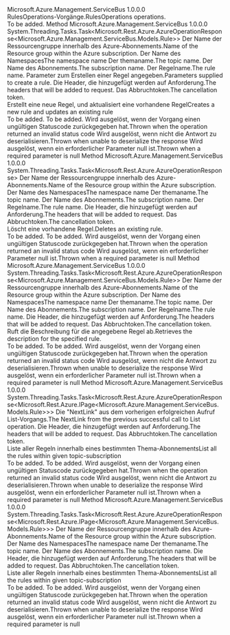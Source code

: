 <Type Name="IRulesOperations" FullName="Microsoft.Azure.Management.ServiceBus.IRulesOperations">
  <TypeSignature Language="C#" Value="public interface IRulesOperations" />
  <TypeSignature Language="ILAsm" Value=".class public interface auto ansi abstract IRulesOperations" />
  <TypeSignature Language="DocId" Value="T:Microsoft.Azure.Management.ServiceBus.IRulesOperations" />
  <TypeSignature Language="VB.NET" Value="Public Interface IRulesOperations" />
  <TypeSignature Language="F#" Value="type IRulesOperations = interface" />
  <AssemblyInfo>
    <AssemblyName>Microsoft.Azure.Management.ServiceBus</AssemblyName>
    <AssemblyVersion>1.0.0.0</AssemblyVersion>
  </AssemblyInfo>
  <Interfaces />
  <Docs>
    <summary>
            <span data-ttu-id="a83c1-101">RulesOperations-Vorgänge.</span><span class="sxs-lookup"><span data-stu-id="a83c1-101">RulesOperations operations.</span></span>
            </summary>
    <remarks>To be added.</remarks>
  </Docs>
  <Members>
    <Member MemberName="CreateOrUpdateWithHttpMessagesAsync">
      <MemberSignature Language="C#" Value="public System.Threading.Tasks.Task&lt;Microsoft.Rest.Azure.AzureOperationResponse&lt;Microsoft.Azure.Management.ServiceBus.Models.Rule&gt;&gt; CreateOrUpdateWithHttpMessagesAsync (string resourceGroupName, string namespaceName, string topicName, string subscriptionName, string ruleName, Microsoft.Azure.Management.ServiceBus.Models.Rule parameters, System.Collections.Generic.Dictionary&lt;string,System.Collections.Generic.List&lt;string&gt;&gt; customHeaders = null, System.Threading.CancellationToken cancellationToken = null);" />
      <MemberSignature Language="ILAsm" Value=".method public hidebysig newslot virtual instance class System.Threading.Tasks.Task`1&lt;class Microsoft.Rest.Azure.AzureOperationResponse`1&lt;class Microsoft.Azure.Management.ServiceBus.Models.Rule&gt;&gt; CreateOrUpdateWithHttpMessagesAsync(string resourceGroupName, string namespaceName, string topicName, string subscriptionName, string ruleName, class Microsoft.Azure.Management.ServiceBus.Models.Rule parameters, class System.Collections.Generic.Dictionary`2&lt;string, class System.Collections.Generic.List`1&lt;string&gt;&gt; customHeaders, valuetype System.Threading.CancellationToken cancellationToken) cil managed" />
      <MemberSignature Language="DocId" Value="M:Microsoft.Azure.Management.ServiceBus.IRulesOperations.CreateOrUpdateWithHttpMessagesAsync(System.String,System.String,System.String,System.String,System.String,Microsoft.Azure.Management.ServiceBus.Models.Rule,System.Collections.Generic.Dictionary{System.String,System.Collections.Generic.List{System.String}},System.Threading.CancellationToken)" />
      <MemberSignature Language="F#" Value="abstract member CreateOrUpdateWithHttpMessagesAsync : string * string * string * string * string * Microsoft.Azure.Management.ServiceBus.Models.Rule * System.Collections.Generic.Dictionary&lt;string, System.Collections.Generic.List&lt;string&gt;&gt; * System.Threading.CancellationToken -&gt; System.Threading.Tasks.Task&lt;Microsoft.Rest.Azure.AzureOperationResponse&lt;Microsoft.Azure.Management.ServiceBus.Models.Rule&gt;&gt;" Usage="iRulesOperations.CreateOrUpdateWithHttpMessagesAsync (resourceGroupName, namespaceName, topicName, subscriptionName, ruleName, parameters, customHeaders, cancellationToken)" />
      <MemberType>Method</MemberType>
      <AssemblyInfo>
        <AssemblyName>Microsoft.Azure.Management.ServiceBus</AssemblyName>
        <AssemblyVersion>1.0.0.0</AssemblyVersion>
      </AssemblyInfo>
      <ReturnValue>
        <ReturnType>System.Threading.Tasks.Task&lt;Microsoft.Rest.Azure.AzureOperationResponse&lt;Microsoft.Azure.Management.ServiceBus.Models.Rule&gt;&gt;</ReturnType>
      </ReturnValue>
      <Parameters>
        <Parameter Name="resourceGroupName" Type="System.String" />
        <Parameter Name="namespaceName" Type="System.String" />
        <Parameter Name="topicName" Type="System.String" />
        <Parameter Name="subscriptionName" Type="System.String" />
        <Parameter Name="ruleName" Type="System.String" />
        <Parameter Name="parameters" Type="Microsoft.Azure.Management.ServiceBus.Models.Rule" />
        <Parameter Name="customHeaders" Type="System.Collections.Generic.Dictionary&lt;System.String,System.Collections.Generic.List&lt;System.String&gt;&gt;" />
        <Parameter Name="cancellationToken" Type="System.Threading.CancellationToken" />
      </Parameters>
      <Docs>
        <param name="resourceGroupName">
            <span data-ttu-id="a83c1-102">Der Name der Ressourcengruppe innerhalb des Azure-Abonnements.</span><span class="sxs-lookup"><span data-stu-id="a83c1-102">Name of the Resource group within the Azure subscription.</span></span>
            </param>
        <param name="namespaceName">
            <span data-ttu-id="a83c1-103">Der Name des Namespaces</span><span class="sxs-lookup"><span data-stu-id="a83c1-103">The namespace name</span></span>
            </param>
        <param name="topicName">
            <span data-ttu-id="a83c1-104">Der themaname.</span><span class="sxs-lookup"><span data-stu-id="a83c1-104">The topic name.</span></span>
            </param>
        <param name="subscriptionName">
            <span data-ttu-id="a83c1-105">Der Name des Abonnements.</span><span class="sxs-lookup"><span data-stu-id="a83c1-105">The subscription name.</span></span>
            </param>
        <param name="ruleName">
            <span data-ttu-id="a83c1-106">Der Regelname.</span><span class="sxs-lookup"><span data-stu-id="a83c1-106">The rule name.</span></span>
            </param>
        <param name="parameters">
            <span data-ttu-id="a83c1-107">Parameter zum Erstellen einer Regel angegeben.</span><span class="sxs-lookup"><span data-stu-id="a83c1-107">Parameters supplied to create a rule.</span></span>
            </param>
        <param name="customHeaders">
            <span data-ttu-id="a83c1-108">Die Header, die hinzugefügt werden auf Anforderung.</span><span class="sxs-lookup"><span data-stu-id="a83c1-108">The headers that will be added to request.</span></span>
            </param>
        <param name="cancellationToken">
            <span data-ttu-id="a83c1-109">Das Abbruchtoken.</span><span class="sxs-lookup"><span data-stu-id="a83c1-109">The cancellation token.</span></span>
            </param>
        <summary>
            <span data-ttu-id="a83c1-110">Erstellt eine neue Regel, und aktualisiert eine vorhandene Regel</span><span class="sxs-lookup"><span data-stu-id="a83c1-110">Creates a new rule and updates an existing rule</span></span>
            </summary>
        <returns>To be added.</returns>
        <remarks>To be added.</remarks>
        <exception cref="T:Microsoft.Azure.Management.ServiceBus.Models.ErrorResponseException">
            <span data-ttu-id="a83c1-111">Wird ausgelöst, wenn der Vorgang einen ungültigen Statuscode zurückgegeben hat.</span><span class="sxs-lookup"><span data-stu-id="a83c1-111">Thrown when the operation returned an invalid status code</span></span>
            </exception>
        <exception cref="T:Microsoft.Rest.SerializationException">
            <span data-ttu-id="a83c1-112">Wird ausgelöst, wenn nicht die Antwort zu deserialisieren.</span><span class="sxs-lookup"><span data-stu-id="a83c1-112">Thrown when unable to deserialize the response</span></span>
            </exception>
        <exception cref="T:Microsoft.Rest.ValidationException">
            <span data-ttu-id="a83c1-113">Wird ausgelöst, wenn ein erforderlicher Parameter null ist.</span><span class="sxs-lookup"><span data-stu-id="a83c1-113">Thrown when a required parameter is null</span></span>
            </exception>
      </Docs>
    </Member>
    <Member MemberName="DeleteWithHttpMessagesAsync">
      <MemberSignature Language="C#" Value="public System.Threading.Tasks.Task&lt;Microsoft.Rest.Azure.AzureOperationResponse&gt; DeleteWithHttpMessagesAsync (string resourceGroupName, string namespaceName, string topicName, string subscriptionName, string ruleName, System.Collections.Generic.Dictionary&lt;string,System.Collections.Generic.List&lt;string&gt;&gt; customHeaders = null, System.Threading.CancellationToken cancellationToken = null);" />
      <MemberSignature Language="ILAsm" Value=".method public hidebysig newslot virtual instance class System.Threading.Tasks.Task`1&lt;class Microsoft.Rest.Azure.AzureOperationResponse&gt; DeleteWithHttpMessagesAsync(string resourceGroupName, string namespaceName, string topicName, string subscriptionName, string ruleName, class System.Collections.Generic.Dictionary`2&lt;string, class System.Collections.Generic.List`1&lt;string&gt;&gt; customHeaders, valuetype System.Threading.CancellationToken cancellationToken) cil managed" />
      <MemberSignature Language="DocId" Value="M:Microsoft.Azure.Management.ServiceBus.IRulesOperations.DeleteWithHttpMessagesAsync(System.String,System.String,System.String,System.String,System.String,System.Collections.Generic.Dictionary{System.String,System.Collections.Generic.List{System.String}},System.Threading.CancellationToken)" />
      <MemberSignature Language="F#" Value="abstract member DeleteWithHttpMessagesAsync : string * string * string * string * string * System.Collections.Generic.Dictionary&lt;string, System.Collections.Generic.List&lt;string&gt;&gt; * System.Threading.CancellationToken -&gt; System.Threading.Tasks.Task&lt;Microsoft.Rest.Azure.AzureOperationResponse&gt;" Usage="iRulesOperations.DeleteWithHttpMessagesAsync (resourceGroupName, namespaceName, topicName, subscriptionName, ruleName, customHeaders, cancellationToken)" />
      <MemberType>Method</MemberType>
      <AssemblyInfo>
        <AssemblyName>Microsoft.Azure.Management.ServiceBus</AssemblyName>
        <AssemblyVersion>1.0.0.0</AssemblyVersion>
      </AssemblyInfo>
      <ReturnValue>
        <ReturnType>System.Threading.Tasks.Task&lt;Microsoft.Rest.Azure.AzureOperationResponse&gt;</ReturnType>
      </ReturnValue>
      <Parameters>
        <Parameter Name="resourceGroupName" Type="System.String" />
        <Parameter Name="namespaceName" Type="System.String" />
        <Parameter Name="topicName" Type="System.String" />
        <Parameter Name="subscriptionName" Type="System.String" />
        <Parameter Name="ruleName" Type="System.String" />
        <Parameter Name="customHeaders" Type="System.Collections.Generic.Dictionary&lt;System.String,System.Collections.Generic.List&lt;System.String&gt;&gt;" />
        <Parameter Name="cancellationToken" Type="System.Threading.CancellationToken" />
      </Parameters>
      <Docs>
        <param name="resourceGroupName">
            <span data-ttu-id="a83c1-114">Der Name der Ressourcengruppe innerhalb des Azure-Abonnements.</span><span class="sxs-lookup"><span data-stu-id="a83c1-114">Name of the Resource group within the Azure subscription.</span></span>
            </param>
        <param name="namespaceName">
            <span data-ttu-id="a83c1-115">Der Name des Namespaces</span><span class="sxs-lookup"><span data-stu-id="a83c1-115">The namespace name</span></span>
            </param>
        <param name="topicName">
            <span data-ttu-id="a83c1-116">Der themaname.</span><span class="sxs-lookup"><span data-stu-id="a83c1-116">The topic name.</span></span>
            </param>
        <param name="subscriptionName">
            <span data-ttu-id="a83c1-117">Der Name des Abonnements.</span><span class="sxs-lookup"><span data-stu-id="a83c1-117">The subscription name.</span></span>
            </param>
        <param name="ruleName">
            <span data-ttu-id="a83c1-118">Der Regelname.</span><span class="sxs-lookup"><span data-stu-id="a83c1-118">The rule name.</span></span>
            </param>
        <param name="customHeaders">
            <span data-ttu-id="a83c1-119">Die Header, die hinzugefügt werden auf Anforderung.</span><span class="sxs-lookup"><span data-stu-id="a83c1-119">The headers that will be added to request.</span></span>
            </param>
        <param name="cancellationToken">
            <span data-ttu-id="a83c1-120">Das Abbruchtoken.</span><span class="sxs-lookup"><span data-stu-id="a83c1-120">The cancellation token.</span></span>
            </param>
        <summary>
            <span data-ttu-id="a83c1-121">Löscht eine vorhandene Regel.</span><span class="sxs-lookup"><span data-stu-id="a83c1-121">Deletes an existing rule.</span></span>
            </summary>
        <returns>To be added.</returns>
        <remarks>To be added.</remarks>
        <exception cref="T:Microsoft.Azure.Management.ServiceBus.Models.ErrorResponseException">
            <span data-ttu-id="a83c1-122">Wird ausgelöst, wenn der Vorgang einen ungültigen Statuscode zurückgegeben hat.</span><span class="sxs-lookup"><span data-stu-id="a83c1-122">Thrown when the operation returned an invalid status code</span></span>
            </exception>
        <exception cref="T:Microsoft.Rest.ValidationException">
            <span data-ttu-id="a83c1-123">Wird ausgelöst, wenn ein erforderlicher Parameter null ist.</span><span class="sxs-lookup"><span data-stu-id="a83c1-123">Thrown when a required parameter is null</span></span>
            </exception>
      </Docs>
    </Member>
    <Member MemberName="GetWithHttpMessagesAsync">
      <MemberSignature Language="C#" Value="public System.Threading.Tasks.Task&lt;Microsoft.Rest.Azure.AzureOperationResponse&lt;Microsoft.Azure.Management.ServiceBus.Models.Rule&gt;&gt; GetWithHttpMessagesAsync (string resourceGroupName, string namespaceName, string topicName, string subscriptionName, string ruleName, System.Collections.Generic.Dictionary&lt;string,System.Collections.Generic.List&lt;string&gt;&gt; customHeaders = null, System.Threading.CancellationToken cancellationToken = null);" />
      <MemberSignature Language="ILAsm" Value=".method public hidebysig newslot virtual instance class System.Threading.Tasks.Task`1&lt;class Microsoft.Rest.Azure.AzureOperationResponse`1&lt;class Microsoft.Azure.Management.ServiceBus.Models.Rule&gt;&gt; GetWithHttpMessagesAsync(string resourceGroupName, string namespaceName, string topicName, string subscriptionName, string ruleName, class System.Collections.Generic.Dictionary`2&lt;string, class System.Collections.Generic.List`1&lt;string&gt;&gt; customHeaders, valuetype System.Threading.CancellationToken cancellationToken) cil managed" />
      <MemberSignature Language="DocId" Value="M:Microsoft.Azure.Management.ServiceBus.IRulesOperations.GetWithHttpMessagesAsync(System.String,System.String,System.String,System.String,System.String,System.Collections.Generic.Dictionary{System.String,System.Collections.Generic.List{System.String}},System.Threading.CancellationToken)" />
      <MemberSignature Language="F#" Value="abstract member GetWithHttpMessagesAsync : string * string * string * string * string * System.Collections.Generic.Dictionary&lt;string, System.Collections.Generic.List&lt;string&gt;&gt; * System.Threading.CancellationToken -&gt; System.Threading.Tasks.Task&lt;Microsoft.Rest.Azure.AzureOperationResponse&lt;Microsoft.Azure.Management.ServiceBus.Models.Rule&gt;&gt;" Usage="iRulesOperations.GetWithHttpMessagesAsync (resourceGroupName, namespaceName, topicName, subscriptionName, ruleName, customHeaders, cancellationToken)" />
      <MemberType>Method</MemberType>
      <AssemblyInfo>
        <AssemblyName>Microsoft.Azure.Management.ServiceBus</AssemblyName>
        <AssemblyVersion>1.0.0.0</AssemblyVersion>
      </AssemblyInfo>
      <ReturnValue>
        <ReturnType>System.Threading.Tasks.Task&lt;Microsoft.Rest.Azure.AzureOperationResponse&lt;Microsoft.Azure.Management.ServiceBus.Models.Rule&gt;&gt;</ReturnType>
      </ReturnValue>
      <Parameters>
        <Parameter Name="resourceGroupName" Type="System.String" />
        <Parameter Name="namespaceName" Type="System.String" />
        <Parameter Name="topicName" Type="System.String" />
        <Parameter Name="subscriptionName" Type="System.String" />
        <Parameter Name="ruleName" Type="System.String" />
        <Parameter Name="customHeaders" Type="System.Collections.Generic.Dictionary&lt;System.String,System.Collections.Generic.List&lt;System.String&gt;&gt;" />
        <Parameter Name="cancellationToken" Type="System.Threading.CancellationToken" />
      </Parameters>
      <Docs>
        <param name="resourceGroupName">
            <span data-ttu-id="a83c1-124">Der Name der Ressourcengruppe innerhalb des Azure-Abonnements.</span><span class="sxs-lookup"><span data-stu-id="a83c1-124">Name of the Resource group within the Azure subscription.</span></span>
            </param>
        <param name="namespaceName">
            <span data-ttu-id="a83c1-125">Der Name des Namespaces</span><span class="sxs-lookup"><span data-stu-id="a83c1-125">The namespace name</span></span>
            </param>
        <param name="topicName">
            <span data-ttu-id="a83c1-126">Der themaname.</span><span class="sxs-lookup"><span data-stu-id="a83c1-126">The topic name.</span></span>
            </param>
        <param name="subscriptionName">
            <span data-ttu-id="a83c1-127">Der Name des Abonnements.</span><span class="sxs-lookup"><span data-stu-id="a83c1-127">The subscription name.</span></span>
            </param>
        <param name="ruleName">
            <span data-ttu-id="a83c1-128">Der Regelname.</span><span class="sxs-lookup"><span data-stu-id="a83c1-128">The rule name.</span></span>
            </param>
        <param name="customHeaders">
            <span data-ttu-id="a83c1-129">Die Header, die hinzugefügt werden auf Anforderung.</span><span class="sxs-lookup"><span data-stu-id="a83c1-129">The headers that will be added to request.</span></span>
            </param>
        <param name="cancellationToken">
            <span data-ttu-id="a83c1-130">Das Abbruchtoken.</span><span class="sxs-lookup"><span data-stu-id="a83c1-130">The cancellation token.</span></span>
            </param>
        <summary>
            <span data-ttu-id="a83c1-131">Ruft die Beschreibung für die angegebene Regel ab.</span><span class="sxs-lookup"><span data-stu-id="a83c1-131">Retrieves the description for the specified rule.</span></span>
            </summary>
        <returns>To be added.</returns>
        <remarks>To be added.</remarks>
        <exception cref="T:Microsoft.Azure.Management.ServiceBus.Models.ErrorResponseException">
            <span data-ttu-id="a83c1-132">Wird ausgelöst, wenn der Vorgang einen ungültigen Statuscode zurückgegeben hat.</span><span class="sxs-lookup"><span data-stu-id="a83c1-132">Thrown when the operation returned an invalid status code</span></span>
            </exception>
        <exception cref="T:Microsoft.Rest.SerializationException">
            <span data-ttu-id="a83c1-133">Wird ausgelöst, wenn nicht die Antwort zu deserialisieren.</span><span class="sxs-lookup"><span data-stu-id="a83c1-133">Thrown when unable to deserialize the response</span></span>
            </exception>
        <exception cref="T:Microsoft.Rest.ValidationException">
            <span data-ttu-id="a83c1-134">Wird ausgelöst, wenn ein erforderlicher Parameter null ist.</span><span class="sxs-lookup"><span data-stu-id="a83c1-134">Thrown when a required parameter is null</span></span>
            </exception>
      </Docs>
    </Member>
    <Member MemberName="ListBySubscriptionsNextWithHttpMessagesAsync">
      <MemberSignature Language="C#" Value="public System.Threading.Tasks.Task&lt;Microsoft.Rest.Azure.AzureOperationResponse&lt;Microsoft.Rest.Azure.IPage&lt;Microsoft.Azure.Management.ServiceBus.Models.Rule&gt;&gt;&gt; ListBySubscriptionsNextWithHttpMessagesAsync (string nextPageLink, System.Collections.Generic.Dictionary&lt;string,System.Collections.Generic.List&lt;string&gt;&gt; customHeaders = null, System.Threading.CancellationToken cancellationToken = null);" />
      <MemberSignature Language="ILAsm" Value=".method public hidebysig newslot virtual instance class System.Threading.Tasks.Task`1&lt;class Microsoft.Rest.Azure.AzureOperationResponse`1&lt;class Microsoft.Rest.Azure.IPage`1&lt;class Microsoft.Azure.Management.ServiceBus.Models.Rule&gt;&gt;&gt; ListBySubscriptionsNextWithHttpMessagesAsync(string nextPageLink, class System.Collections.Generic.Dictionary`2&lt;string, class System.Collections.Generic.List`1&lt;string&gt;&gt; customHeaders, valuetype System.Threading.CancellationToken cancellationToken) cil managed" />
      <MemberSignature Language="DocId" Value="M:Microsoft.Azure.Management.ServiceBus.IRulesOperations.ListBySubscriptionsNextWithHttpMessagesAsync(System.String,System.Collections.Generic.Dictionary{System.String,System.Collections.Generic.List{System.String}},System.Threading.CancellationToken)" />
      <MemberSignature Language="F#" Value="abstract member ListBySubscriptionsNextWithHttpMessagesAsync : string * System.Collections.Generic.Dictionary&lt;string, System.Collections.Generic.List&lt;string&gt;&gt; * System.Threading.CancellationToken -&gt; System.Threading.Tasks.Task&lt;Microsoft.Rest.Azure.AzureOperationResponse&lt;Microsoft.Rest.Azure.IPage&lt;Microsoft.Azure.Management.ServiceBus.Models.Rule&gt;&gt;&gt;" Usage="iRulesOperations.ListBySubscriptionsNextWithHttpMessagesAsync (nextPageLink, customHeaders, cancellationToken)" />
      <MemberType>Method</MemberType>
      <AssemblyInfo>
        <AssemblyName>Microsoft.Azure.Management.ServiceBus</AssemblyName>
        <AssemblyVersion>1.0.0.0</AssemblyVersion>
      </AssemblyInfo>
      <ReturnValue>
        <ReturnType>System.Threading.Tasks.Task&lt;Microsoft.Rest.Azure.AzureOperationResponse&lt;Microsoft.Rest.Azure.IPage&lt;Microsoft.Azure.Management.ServiceBus.Models.Rule&gt;&gt;&gt;</ReturnType>
      </ReturnValue>
      <Parameters>
        <Parameter Name="nextPageLink" Type="System.String" />
        <Parameter Name="customHeaders" Type="System.Collections.Generic.Dictionary&lt;System.String,System.Collections.Generic.List&lt;System.String&gt;&gt;" />
        <Parameter Name="cancellationToken" Type="System.Threading.CancellationToken" />
      </Parameters>
      <Docs>
        <param name="nextPageLink">
            <span data-ttu-id="a83c1-135">Die "NextLink" aus dem vorherigen erfolgreichen Aufruf List-Vorgangs.</span><span class="sxs-lookup"><span data-stu-id="a83c1-135">The NextLink from the previous successful call to List operation.</span></span>
            </param>
        <param name="customHeaders">
            <span data-ttu-id="a83c1-136">Die Header, die hinzugefügt werden auf Anforderung.</span><span class="sxs-lookup"><span data-stu-id="a83c1-136">The headers that will be added to request.</span></span>
            </param>
        <param name="cancellationToken">
            <span data-ttu-id="a83c1-137">Das Abbruchtoken.</span><span class="sxs-lookup"><span data-stu-id="a83c1-137">The cancellation token.</span></span>
            </param>
        <summary>
            <span data-ttu-id="a83c1-138">Liste aller Regeln innerhalb eines bestimmten Thema-Abonnements</span><span class="sxs-lookup"><span data-stu-id="a83c1-138">List all the rules within given topic-subscription</span></span>
            </summary>
        <returns>To be added.</returns>
        <remarks>To be added.</remarks>
        <exception cref="T:Microsoft.Azure.Management.ServiceBus.Models.ErrorResponseException">
            <span data-ttu-id="a83c1-139">Wird ausgelöst, wenn der Vorgang einen ungültigen Statuscode zurückgegeben hat.</span><span class="sxs-lookup"><span data-stu-id="a83c1-139">Thrown when the operation returned an invalid status code</span></span>
            </exception>
        <exception cref="T:Microsoft.Rest.SerializationException">
            <span data-ttu-id="a83c1-140">Wird ausgelöst, wenn nicht die Antwort zu deserialisieren.</span><span class="sxs-lookup"><span data-stu-id="a83c1-140">Thrown when unable to deserialize the response</span></span>
            </exception>
        <exception cref="T:Microsoft.Rest.ValidationException">
            <span data-ttu-id="a83c1-141">Wird ausgelöst, wenn ein erforderlicher Parameter null ist.</span><span class="sxs-lookup"><span data-stu-id="a83c1-141">Thrown when a required parameter is null</span></span>
            </exception>
      </Docs>
    </Member>
    <Member MemberName="ListBySubscriptionsWithHttpMessagesAsync">
      <MemberSignature Language="C#" Value="public System.Threading.Tasks.Task&lt;Microsoft.Rest.Azure.AzureOperationResponse&lt;Microsoft.Rest.Azure.IPage&lt;Microsoft.Azure.Management.ServiceBus.Models.Rule&gt;&gt;&gt; ListBySubscriptionsWithHttpMessagesAsync (string resourceGroupName, string namespaceName, string topicName, string subscriptionName, System.Collections.Generic.Dictionary&lt;string,System.Collections.Generic.List&lt;string&gt;&gt; customHeaders = null, System.Threading.CancellationToken cancellationToken = null);" />
      <MemberSignature Language="ILAsm" Value=".method public hidebysig newslot virtual instance class System.Threading.Tasks.Task`1&lt;class Microsoft.Rest.Azure.AzureOperationResponse`1&lt;class Microsoft.Rest.Azure.IPage`1&lt;class Microsoft.Azure.Management.ServiceBus.Models.Rule&gt;&gt;&gt; ListBySubscriptionsWithHttpMessagesAsync(string resourceGroupName, string namespaceName, string topicName, string subscriptionName, class System.Collections.Generic.Dictionary`2&lt;string, class System.Collections.Generic.List`1&lt;string&gt;&gt; customHeaders, valuetype System.Threading.CancellationToken cancellationToken) cil managed" />
      <MemberSignature Language="DocId" Value="M:Microsoft.Azure.Management.ServiceBus.IRulesOperations.ListBySubscriptionsWithHttpMessagesAsync(System.String,System.String,System.String,System.String,System.Collections.Generic.Dictionary{System.String,System.Collections.Generic.List{System.String}},System.Threading.CancellationToken)" />
      <MemberSignature Language="F#" Value="abstract member ListBySubscriptionsWithHttpMessagesAsync : string * string * string * string * System.Collections.Generic.Dictionary&lt;string, System.Collections.Generic.List&lt;string&gt;&gt; * System.Threading.CancellationToken -&gt; System.Threading.Tasks.Task&lt;Microsoft.Rest.Azure.AzureOperationResponse&lt;Microsoft.Rest.Azure.IPage&lt;Microsoft.Azure.Management.ServiceBus.Models.Rule&gt;&gt;&gt;" Usage="iRulesOperations.ListBySubscriptionsWithHttpMessagesAsync (resourceGroupName, namespaceName, topicName, subscriptionName, customHeaders, cancellationToken)" />
      <MemberType>Method</MemberType>
      <AssemblyInfo>
        <AssemblyName>Microsoft.Azure.Management.ServiceBus</AssemblyName>
        <AssemblyVersion>1.0.0.0</AssemblyVersion>
      </AssemblyInfo>
      <ReturnValue>
        <ReturnType>System.Threading.Tasks.Task&lt;Microsoft.Rest.Azure.AzureOperationResponse&lt;Microsoft.Rest.Azure.IPage&lt;Microsoft.Azure.Management.ServiceBus.Models.Rule&gt;&gt;&gt;</ReturnType>
      </ReturnValue>
      <Parameters>
        <Parameter Name="resourceGroupName" Type="System.String" />
        <Parameter Name="namespaceName" Type="System.String" />
        <Parameter Name="topicName" Type="System.String" />
        <Parameter Name="subscriptionName" Type="System.String" />
        <Parameter Name="customHeaders" Type="System.Collections.Generic.Dictionary&lt;System.String,System.Collections.Generic.List&lt;System.String&gt;&gt;" />
        <Parameter Name="cancellationToken" Type="System.Threading.CancellationToken" />
      </Parameters>
      <Docs>
        <param name="resourceGroupName">
            <span data-ttu-id="a83c1-142">Der Name der Ressourcengruppe innerhalb des Azure-Abonnements.</span><span class="sxs-lookup"><span data-stu-id="a83c1-142">Name of the Resource group within the Azure subscription.</span></span>
            </param>
        <param name="namespaceName">
            <span data-ttu-id="a83c1-143">Der Name des Namespaces</span><span class="sxs-lookup"><span data-stu-id="a83c1-143">The namespace name</span></span>
            </param>
        <param name="topicName">
            <span data-ttu-id="a83c1-144">Der themaname.</span><span class="sxs-lookup"><span data-stu-id="a83c1-144">The topic name.</span></span>
            </param>
        <param name="subscriptionName">
            <span data-ttu-id="a83c1-145">Der Name des Abonnements.</span><span class="sxs-lookup"><span data-stu-id="a83c1-145">The subscription name.</span></span>
            </param>
        <param name="customHeaders">
            <span data-ttu-id="a83c1-146">Die Header, die hinzugefügt werden auf Anforderung.</span><span class="sxs-lookup"><span data-stu-id="a83c1-146">The headers that will be added to request.</span></span>
            </param>
        <param name="cancellationToken">
            <span data-ttu-id="a83c1-147">Das Abbruchtoken.</span><span class="sxs-lookup"><span data-stu-id="a83c1-147">The cancellation token.</span></span>
            </param>
        <summary>
            <span data-ttu-id="a83c1-148">Liste aller Regeln innerhalb eines bestimmten Thema-Abonnements</span><span class="sxs-lookup"><span data-stu-id="a83c1-148">List all the rules within given topic-subscription</span></span>
            </summary>
        <returns>To be added.</returns>
        <remarks>To be added.</remarks>
        <exception cref="T:Microsoft.Azure.Management.ServiceBus.Models.ErrorResponseException">
            <span data-ttu-id="a83c1-149">Wird ausgelöst, wenn der Vorgang einen ungültigen Statuscode zurückgegeben hat.</span><span class="sxs-lookup"><span data-stu-id="a83c1-149">Thrown when the operation returned an invalid status code</span></span>
            </exception>
        <exception cref="T:Microsoft.Rest.SerializationException">
            <span data-ttu-id="a83c1-150">Wird ausgelöst, wenn nicht die Antwort zu deserialisieren.</span><span class="sxs-lookup"><span data-stu-id="a83c1-150">Thrown when unable to deserialize the response</span></span>
            </exception>
        <exception cref="T:Microsoft.Rest.ValidationException">
            <span data-ttu-id="a83c1-151">Wird ausgelöst, wenn ein erforderlicher Parameter null ist.</span><span class="sxs-lookup"><span data-stu-id="a83c1-151">Thrown when a required parameter is null</span></span>
            </exception>
      </Docs>
    </Member>
  </Members>
</Type>